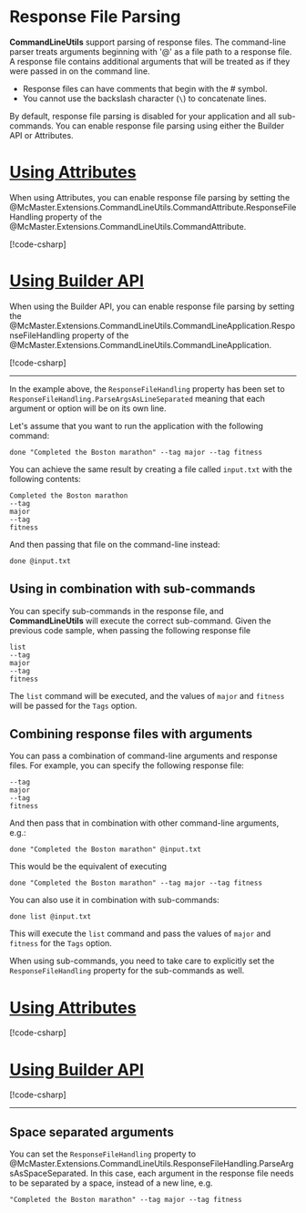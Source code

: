 # Response File Parsing

**CommandLineUtils** support parsing of response files. The command-line parser treats arguments beginning with '@' as a file path to a response file.  A response file contains additional arguments that will be treated as if they were passed in on the command line.

* Response files can have comments that begin with the # symbol.
* You cannot use the backslash character (`\`) to concatenate lines.

By default, response file parsing is disabled for your application and all sub-commands. You can enable response file parsing using either the Builder API or Attributes.

# [Using Attributes](#tab/using-attributes)

When using Attributes, you can enable response file parsing by setting the @McMaster.Extensions.CommandLineUtils.CommandAttribute.ResponseFileHandling property of the @McMaster.Extensions.CommandLineUtils.CommandAttribute.

[!code-csharp[](./samples/response-file-parsing/attributes/Program.cs?range=6-34&highlight=1)]

# [Using Builder API](#tab/using-builder-api)

When using the Builder API, you can enable response file parsing by setting the @McMaster.Extensions.CommandLineUtils.CommandLineApplication.ResponseFileHandling property of the @McMaster.Extensions.CommandLineUtils.CommandLineApplication.

[!code-csharp[](./samples/response-file-parsing/builder-api/Program.cs?range=6-38&highlight=9)]

------


In the example above, the `ResponseFileHandling` property has been set to `ResponseFileHandling.ParseArgsAsLineSeparated` meaning that each argument or option will be on its own line.

Let's assume that you want to run the application with the following command:

```text
done "Completed the Boston marathon" --tag major --tag fitness
```

You can achieve the same result by creating a file called `input.txt` with the following contents:

```text
Completed the Boston marathon
--tag
major
--tag
fitness
```

And then passing that file on the command-line instead:

```text
done @input.txt
```

## Using in combination with sub-commands

You can specify sub-commands in the response file, and **CommandLineUtils** will execute the correct sub-command. Given the previous code sample, when passing the following response file

```text
list
--tag
major
--tag
fitness
```

The `list` command will be executed, and the values of `major` and `fitness` will be passed for the `Tags` option.

## Combining response files with arguments

You can pass a combination of command-line arguments and response files. For example, you can specify the following response file:

```text
--tag
major
--tag
fitness
```

And then pass that in combination with other command-line arguments, e.g.:

```text
done "Completed the Boston marathon" @input.txt
```

This would be the equivalent of executing

```text
done "Completed the Boston marathon" --tag major --tag fitness
```

You can also use it in combination with sub-commands:

```text
done list @input.txt
```

This will execute the `list` command and pass the values of `major` and `fitness` for the `Tags` option.

When using sub-commands, you need to take care to explicitly set the `ResponseFileHandling` property for the sub-commands as well.

# [Using Attributes](#tab/using-attributes)

[!code-csharp[](./samples/response-file-parsing/attributes/Program.cs?range=6-34&highlight=19)]

# [Using Builder API](#tab/using-builder-api)

[!code-csharp[](./samples/response-file-parsing/builder-api/Program.cs?range=6-40&highlight=18)]

------

## Space separated arguments

You can set the `ResponseFileHandling` property to @McMaster.Extensions.CommandLineUtils.ResponseFileHandling.ParseArgsAsSpaceSeparated. In this case, each argument in the response file needs to be separated by a space, instead of a new line, e.g.

```text
"Completed the Boston marathon" --tag major --tag fitness
```